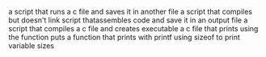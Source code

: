 a script that runs a c file and saves it in another file
a script that compiles but doesn't link
script thatassembles code and save it in an output file
a script that compiles a c file and creates executable
 a c file that prints using the function puts
a function that prints with printf
using sizeof to print variable sizes
